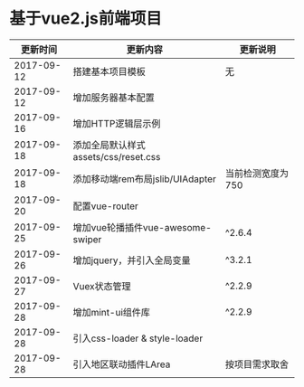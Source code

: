 # 基于vue2.js前端项目

更新时间| 更新内容|更新说明
---|---|---
2017-09-12 | 搭建基本项目模板|无
2017-09-12 | 增加服务器基本配置
2017-09-16 | 增加HTTP逻辑层示例
2017-09-18 | 添加全局默认样式assets/css/reset.css
2017-09-18 | 添加移动端rem布局jslib/UIAdapter | 当前检测宽度为750
2017-09-20 | 配置vue-router
2017-09-25 | 增加vue轮播插件vue-awesome-swiper | ^2.6.4
2017-09-26 | 增加jquery，并引入全局变量 | ^3.2.1
2017-09-27 | Vuex状态管理 | ^2.2.9
2017-09-28 | 增加mint-ui组件库 | ^2.2.9
2017-09-28 | 引入css-loader & style-loader
2017-09-28 | 引入地区联动插件LArea | 按项目需求取舍
